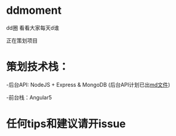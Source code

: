 # ddmoment
dd圈 看看大家每天d谁

正在策划项目

# 策划技术栈：
-后台API: NodeJS + Express & MongoDB (后台API计划已出[md文件](./docs/plan.md))

-前台栈：Angular5

# 任何tips和建议请开issue
